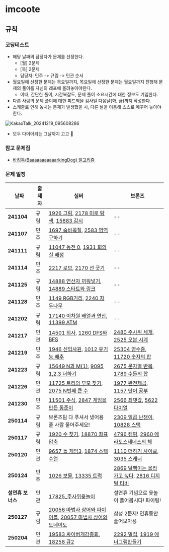 # imcoote
## 규칙
### 코딩테스트
- 해당 날짜의 담당자가 문제를 선정한다.
  - [월] 2문제
  - [목] 2문제
  - 담당자: 민주 -> 규림 -> 민관 순서
- 월요일에 선정한 문제는 목요일까지, 목요일에 선정한 문제는 월요일까지 진행해 문제의 풀이를 자신의 레포에 올려놓아야한다.
  - 이때, 간단한 풀이, 시간복잡도, 문제 풀이 소요시간에 대한 정보도 기입한다.
- 다른 사람의 문제 풀이에 대한 피드백을 검사일 다음날(화, 금)까지 작성한다.
- 스케줄로 인해 놓치는 문제가 발생했을 시, 다른 날을 이용해 스스로 메꾸어 놓아야 한다.

![KakaoTalk_20241219_095608286](https://github.com/user-attachments/assets/3dfebd60-04ae-4385-9473-e92ba91fc121)  
- 모두 다이아되는 그날까지 고고 🚀 

### 참고 문제집
- [바킹독(BaaaaaaaaaaarkingDog) 알고리즘](https://www.acmicpc.net/workbook/top)

### 문제 일정

| 날짜      | 출제자 | 실버                                                                                 | 브론즈                                                                                  |
|-----------|--------|---------------------------------------------------------------------------------------------|---------------------------------------------------------------------------------------------|
| **241104**| 규림 | [1926 그림](https://www.acmicpc.net/problem/1926), [2178 미로 탐색](https://www.acmicpc.net/problem/2178), [15683 감시](https://www.acmicpc.net/problem/15683) | -- |
| **241107**| 민주 | [1697 숨바꼭질](https://www.acmicpc.net/problem/1697), [2583 영역 구하기](https://www.acmicpc.net/problem/2583) | -- |
| **241111**| 규림 | [11047 동전 0](https://www.acmicpc.net/problem/11047), [1931 회의실 배정](https://www.acmicpc.net/problem/1931) | -- |
| **241114**| 민주 | [2217 로브](https://www.acmicpc.net/problem/2217), [2170 선 긋기](https://www.acmicpc.net/problem/2170) | -- |
| **241125**| 규림 | [14888 연산자 끼워넣기](https://www.acmicpc.net/problem/14888), [14889 스타트와 링크](https://www.acmicpc.net/problem/14889) | -- |
| **241128**| 민주 | [1149 RGB거리](https://www.acmicpc.net/problem/1149), [2240 자두나무](https://www.acmicpc.net/problem/2240) | -- |
| **241202**| 규림 | [17140 이차원 배열과 연산](https://www.acmicpc.net/problem/17140), [11399 ATM](https://www.acmicpc.net/problem/11399) | -- |
| **241217**| 민관 | [14501 퇴사](https://www.acmicpc.net/problem/14501), [1260 DFS와 BFS](https://www.acmicpc.net/problem/1260) | [2480 주사위 세개](https://www.acmicpc.net/problem/2480), [2525 오븐 시계](https://www.acmicpc.net/problem/2525) |  
| **241219**| 민주 | [1946 신입사원](https://www.acmicpc.net/problem/1946), [1012 유기농 배추](https://www.acmicpc.net/problem/1012) | [25304 영수증](https://www.acmicpc.net/problem/25304), [11720 숫자의 합](https://www.acmicpc.net/problem/11720) |
| **241223**| 규림 | [15649 N과 M(1)](https://www.acmicpc.net/problem/15649), [9095 1,2,3 더하기](https://www.acmicpc.net/problem/9095) | [2675 문자열 반복](https://www.acmicpc.net/problem/2675), [1789 수들의 합](https://www.acmicpc.net/problem/1789) |   
| **241226**| 민관 | [11725 트리의 부모 찾기](https://www.acmicpc.net/problem/11725), [2075 N번째 큰 수](https://www.acmicpc.net/problem/2075) | [1977 완전제곱](https://www.acmicpc.net/problem/1977), [1157 단어 공부](https://www.acmicpc.net/problem/1157) |
| **241230**| 민주 | [11501 주식](https://www.acmicpc.net/problem/11501), [2847 게임을 만든 동준이](https://www.acmicpc.net/problem/2847) | [2566 최댓값](https://www.acmicpc.net/problem/2566), [5622 다이얼](https://www.acmicpc.net/problem/5622) |
| **250114**| 규림 | 브론즈팀 다 푸셔서 냈어용 풀 사람 풀어주세요! | [2309 일곱 난쟁이](https://www.acmicpc.net/problem/2309), [10828 스택](https://www.acmicpc.net/problem/10828) |
| **250117**| 규림 | [1920 수 찾기](https://www.acmicpc.net/problem/1920), [18870 좌표 압축](https://www.acmicpc.net/problem/18870) | [4796 캠핑](https://www.acmicpc.net/problem/4796), [2960 에라토스테네스의 체](https://www.acmicpc.net/problem/2960) |  
| **250120**| 민관 | [9657 돌 게임3](https://www.acmicpc.net/problem/9657), [1874 스택 수열](https://www.acmicpc.net/problem/1874) | [1110 더하기 사이클](https://www.acmicpc.net/problem/1110), [3035 스캐너](https://www.acmicpc.net/problem/3035) |  
| **250124**| 민주 | [1026 보물](https://www.acmicpc.net/problem/1026), [13335 트럭](https://www.acmicpc.net/problem/13335) | [2869 달팽이는 올라가고 싶다](https://www.acmicpc.net/problem/2869), [2816 디지털 티비](https://www.acmicpc.net/problem/2816) |
| **설연휴 보너스**| 민관 | [17825_주사위윷놀이](https://www.acmicpc.net/problem/17825) | 설연휴 기념으로 윷놀이 풀어봅시다! 파이팅! |  
| **250127** | 규림 | [20056 마법사 상어와 파이어볼](https://www.acmicpc.net/problem/20056), [20057 마법사 상어와 토네이도](https://www.acmicpc.net/problem/20057)| 삼성 2문제! 연휴동안 풀어보아용 |  
| **250204**| 민관 | [19583 싸이버개강총회](https://www.acmicpc.net/problem/19583), [18258 큐2](https://www.acmicpc.net/problem/18258) | [2292 벌집](https://www.acmicpc.net/problem/2292), [1919 애너그램만들기](https://www.acmicpc.net/problem/1919) |
